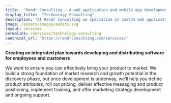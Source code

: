 ```yaml
---
title:  "Rendr Consulting - A web application and mobile app development company"
display_title:  "Technology Consulting"
description: "At Rendr Consulting we specialize in custom web application development, mobile app development, custom software development, and technology consulting."
image: /assets/images/audits.svg
layout: services
permalink: /services/technology-consulting
canonical_url: 'https://rendrconsulting.com/services/'
---
```

**Creating an integrated plan towards developing and distributing software for employees and customers**

We want to ensure you can effectively bring your product to market. We build a strong foundation of market research and growth potential in the discovery phase, but once development is underway, we’ll help you define product attributes, roll out pricing, deliver effective messaging and product positioning, implement training, and offer marketing strategy development and ongoing support.